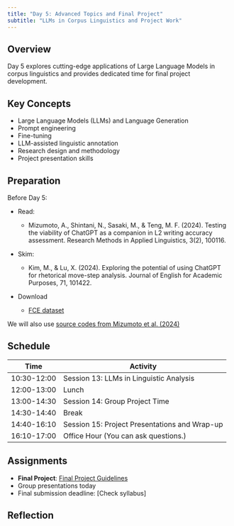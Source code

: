```yaml
---
title: "Day 5: Advanced Topics and Final Project"
subtitle: "LLMs in Corpus Linguistics and Project Work"
---
```


## Overview

Day 5 explores cutting-edge applications of Large Language Models in corpus linguistics and provides dedicated time for final project development.

## Key Concepts

- Large Language Models (LLMs) and Language Generation
- Prompt engineering
- Fine-tuning
- LLM-assisted linguistic annotation
- Research design and methodology
- Project presentation skills

## Preparation

Before Day 5:

- Read:
    - Mizumoto, A., Shintani, N., Sasaki, M., & Teng, M. F. (2024). Testing the viability of ChatGPT as a companion in L2 writing accuracy assessment. Research Methods in Applied Linguistics, 3(2), 100116.
- Skim:
    - Kim, M., & Lu, X. (2024). Exploring the potential of using ChatGPT for rhetorical move-step analysis. Journal of English for Academic Purposes, 71, 101422.

- Download 
  - [FCE dataset](https://ilexir.co.uk/datasets/index.html)

We will also use [source codes from Mizumoto et al. (2024)](https://osf.io/teu5w/files/osfstorage)


## Schedule

| Time | Activity |
|------|----------|
| 10:30-12:00 | Session 13: LLMs in Linguistic Analysis |
| 12:00-13:00 | Lunch |
| 13:00-14:30 | Session 14: Group Project Time |
| 14:30-14:40 | Break |
| 14:40-16:10 | Session 15: Project Presentations and Wrap-up |
| 16:10-17:00 | Office Hour (You can ask questions.) |

## Assignments

- **Final Project**: [Final Project Guidelines](../../assignments/final-project/)
- Group presentations today
- Final submission deadline: [Check syllabus]


## Reflection


<!-- 
<iframe src="session1-intro/slides/slides.html" width="100%" height="600px" frameborder="0"></iframe>

[View slides in fullscreen](session1-intro/slides/slides.html){target="_blank"} -->
